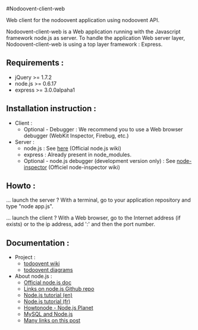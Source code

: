 #Nodoovent-client-web

Web client for the nodoovent application using nodoovent API. 

Nodoovent-client-web is a Web application running with the Javascript framework node.js as server.
To handle the application Web server layer, Nodoovent-client-web is using a top layer framework : Express.

## Requirements :

* jQuery >= 1.7.2
* node.js >= 0.6.17
* express >= 3.0.0alpaha1

## Installation instruction :

* Client : 
	* Optional - Debugger : We recommend you to use a Web browser debugger (WebKit Inspector, Firebug, etc.)
* Server :
	* node.js : See [here](https://github.com/joyent/node/wiki/Installation) (Official node.js wiki)
	* express : Already present in node_modules.
	* Optional - node.js debugger (development version only) : See [node-inspector](https://github.com/dannycoates/node-inspector/wiki/Getting-Started---from-scratch) (Officiel node-inspector wiki)

## Howto :

... launch the server ?
With a terminal, go to your application repository and type "node app.js".

... launch the client ?
With a Web browser, go to the Internet address (if exists) or to the ip address, add ':' and then the port number.

## Documentation :

* Project : 
	* [todoovent wiki](https://github.com/g4llic4/nodoovent/wiki)
	* [todoovent diagrams](http://simon-renoult.com/todoovent/)
* About node.js : 
	* [Official node.js doc](http://nodejs.org/api/)
	* [Links on node.js Github repo](https://github.com/joyent/node#resources-for-newcomers)
	* [Node.js tutorial (en) ](http://www.nodebeginner.org/)
	* [Node.js tutorial (fr) ](http://nodejs.developpez.com/tutoriels/javascript/node-js-livre-debutant/)
	* [Howtonode - Node.js Planet](http://howtonode.org/)
	* [MySQL and Node.js](http://www.giantflyingsaucer.com/blog/?p=2596)
	* [Many links on this post](http://stackoverflow.com/a/5511507)